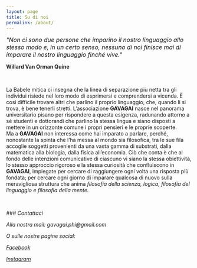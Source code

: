 ```yaml
---
layout: page
title: Su di noi
permalink: /about/
---
```


<font size="3"> _"Non ci sono due persone che imparino il nostro linguaggio allo stesso modo e, in un certo senso, nessuno di noi finisce mai di imparare il nostro linguaggio finché vive."_ </font> 
 
**Willard Van Orman Quine** 
<p>&nbsp;</p>

La Babele mitica ci insegna che la linea di separazione più netta tra gli individui risiede nel loro modo di esprimersi e comprendersi a vicenda. È così difficile trovare altri che parlino il proprio linguaggio, che, quando li si trova, è bene tenerli stretti. L’associazione <b>GAVAGAI</b> nasce nel panorama universitario pisano per rispondere a questa esigenza, radunando attorno a sé studenti e dottorandi che parlino la stessa lingua e siano disposti a mettere in un orizzonte comune i propri pensieri e le proprie scoperte.
	<br>Ma a <b>GAVAGAI</b> non interessa come hai imparato a parlare, perché, nonostante la spinta che l’ha messa al mondo sia filosofica, tra le sue fila accoglie soggetti provenienti da una vasta gamma di substrati, dalla matematica alla biologia, dalla fisica all’economia. Ciò che conta è che al fondo delle intenzioni comunicative di ciascuno vi siano la stessa obiettività, lo stesso approccio rigoroso e la stessa curiosità che confluiscono in <b>GAVAGAI</b>, impiegate per cercare di raggiungere ogni volta una risposta più fondata; per cercare ogni giorno di imparare qualcosa di nuovo sulla meravigliosa struttura che anima <em>filosofia della scienza, logica, filosofia del linguaggio e filosofia della mente.

<p>&nbsp;</p>
### Contattaci

Alla nostra mail: _gavagai.phi@gmail.com_

O sulle nostre pagine social:

[Facebook](http://facebook.com/gavagai.phi)

[Instagram](http://instagram.com/gavagai.phi)


